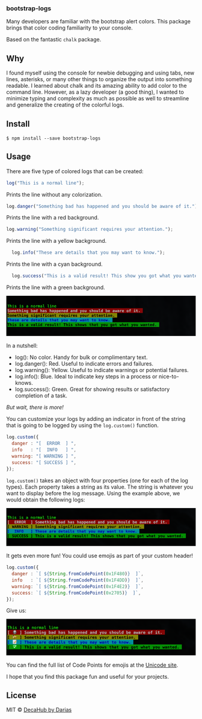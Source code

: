 ### bootstrap-logs

Many developers are familiar with the bootstrap alert colors. This package brings that color coding familiarity to your console.

Based on the fantastic `chalk` package.


## Why

I found myself using the console for newbie debugging and using tabs, new lines, asterisks, or many other things to organize the output into something readable. I learned about chalk and its amazing ability to add color to the command line. However, as a lazy developer (a good thing), I wanted to minimize typing and complexity as much as possible as well to streamline and generalize the creating of the colorful logs. 

## Install

```console
$ npm install --save bootstrap-logs
```

## Usage

There are five type of colored logs that can be created:
 
 ```js
 log("This is a normal line");
 ```
 
 Prints the line without any colorization.
 
  ```js
  log.danger("Something bad has happened and you should be aware of it.");
  ```
  
  Prints the line with a red background.
 
  ```js
  log.warning("Something significant requires your attention.");
  ```
  
  Prints the line with a yellow background.
  
```js
  log.info("These are details that you may want to know.");
```
    
Prints the line with a cyan background.
    
```js
  log.success("This is a valid result! This show you got what you wanted.");
```
    
Prints the line with a green background.

![example1](example1.png)

In a nutshell:

* log(): No color. Handy for bulk or complimentary text.
* log.danger(): Red. Useful to indicate errors and failures.
* log.warning(): Yellow. Useful to indicate warnings or potential failures.
* log.info(): Blue. Ideal to indicate key steps in a process or nice-to-knows.
* log.success(): Green. Great for showing results or satisfactory completion of a task.

*But wait, there is more!*

You can customize your logs by adding an indicator in front of the string that is going to be logged by using the `log.custom()` function.

```js
log.custom({
  danger : "[  ERROR  ] ",
  info   : "[  INFO   ] ",
  warning: "[ WARNING ] ",
  success: "[ SUCCESS ] ",
});

```

`log.custom()` takes an object with four properties (one for each of the log types). Each property takes a string as its value. The string is whatever you want to display before the log message. Using the example above, we would obtain the following logs:

![example2](example2.png)

It gets even more fun! You could use emojis as part of your custom header!

```js
log.custom({
  danger : `[ ${String.fromCodePoint(0x1F480)}  ]`,
  info   : `[ ${String.fromCodePoint(0x1F4DD)}  ]`,
  warning: `[ ${String.fromCodePoint(0x1F4E2)}  ]`,
  success: `[ ${String.fromCodePoint(0x2705)}  ]`,
});
```

Give us:

![example3](example3.png)

You can find the full list of Code Points for emojis at the [Unicode site](http://unicode.org/emoji/charts/full-emoji-list.html).


I hope that you find this package fun and useful for your projects.

## License

MIT © [DecaHub by Darias](https://www.decahub.com)